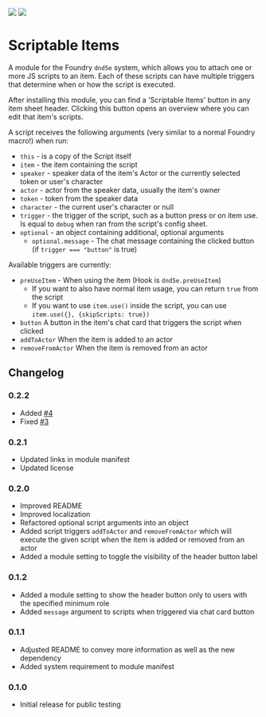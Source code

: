 ![](https://img.shields.io/endpoint?url=https%3A%2F%2Ffoundryshields.com%2Fversion%3Fstyle%3Dfor-the-badge%26url%3Dhttps%3A%2F%2Fraw.githubusercontent.com%2FFurtherV%2Fscriptable-items%2Fmaster%2Fmodule.json)
![](https://img.shields.io/endpoint?url=https%3A%2F%2Ffoundryshields.com%2Fsystem%3FnameType%3Dfull%26showVersion%3D1%26style%3Dfor-the-badge%26url%3Dhttps%3A%2F%2Fraw.githubusercontent.com%2FFurtherV%2Fscriptable-items%2Fmaster%2Fmodule.json)

# Scriptable Items

A module for the Foundry `dnd5e` system, which allows you to attach one or more JS scripts to an item.
Each of these scripts can have multiple triggers that determine when or how the script is executed.

After installing this module, you can find a 'Scriptable Items' button in any item sheet header.
Clicking this button opens an overview where you can edit that item's scripts.

A script receives the following arguments (very similar to a normal Foundry macro!) when run:

- `this` - is a copy of the Script itself
- `item` - the item containing the script
- `speaker` - speaker data of the item's Actor or the currently selected token or user's character
- `actor` - actor from the speaker data, usually the item's owner
- `token` - token from the speaker data
- `character` - the current user's character or null
- `trigger` - the trigger of the script, such as a button press or on item use.
  Is equal to `debug` when ran from the script's config sheet.
- `optional` - an object containing additional, optional arguments
  - `optional.message` - The chat message containing the clicked button (if `trigger === "button"` is true)

Available triggers are currently:

- `preUseItem` - When using the item (Hook is `dnd5e.preUseItem`)
  - If you want to also have normal item usage, you can return `true` from the script
  - If you want to use `item.use()` inside the script, you can use `item.use({}, {skipScripts: true})`
- `button` A button in the item's chat card that triggers the script when clicked
- `addToActor` When the item is added to an actor
- `removeFromActor` When the item is removed from an actor

## Changelog

### 0.2.2

- Added [#4](https://github.com/FurtherV/scriptable-items/issues/4)
- Fixed [#3](https://github.com/FurtherV/scriptable-items/issues/3)

### 0.2.1

- Updated links in module manifest
- Updated license

### 0.2.0

- Improved README
- Improved localization
- Refactored optional script arguments into an object
- Added script triggers `addToActor` and `removeFromActor` which will execute the given script when the item is added
  or removed from an actor
- Added a module setting to toggle the visibility of the header button label

### 0.1.2

- Added a module setting to show the header button only to users with the specified minimum role
- Added `message` argument to scripts when triggered via chat card button

### 0.1.1

- Adjusted README to convey more information as well as the new dependency
- Added system requirement to module manifest

### 0.1.0

- Initial release for public testing
